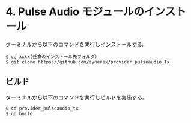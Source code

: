 # 4. Pulse Audio モジュールのインストール

 ターミナルから以下のコマンドを実行しインストールする。

```
$ cd xxxx(任意のインストール先フォルダ）
$ git clone https://github.com/synerex/provider_pulseaudio_tx 
```

 

## ビルド

 ターミナルから以下のコマンドを実行しビルドを実施する。

```
$ cd provider_pulseaudio_tx
$ go build
```

